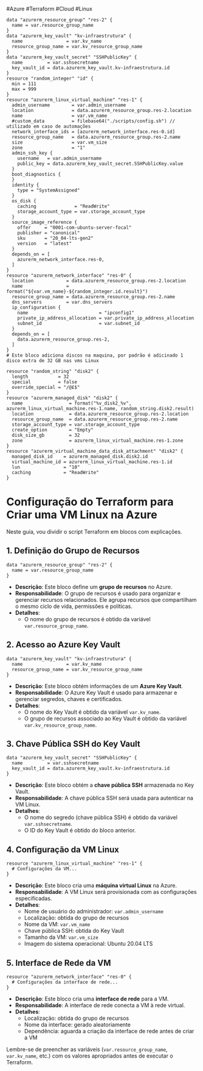 #Azure #Terraform #Cloud #Linux 

```hcl
data "azurerm_resource_group" "res-2" {
  name = var.resource_group_name
}
data "azurerm_key_vault" "kv-infraestrutura" {
  name                = var.kv_name
  resource_group_name = var.kv_resource_group_name
}
data "azurerm_key_vault_secret" "SSHPublicKey" {
  name         = var.sshsecretname
  key_vault_id = data.azurerm_key_vault.kv-infraestrutura.id
}
resource "random_integer" "id" {
  min = 111
  max = 999
}
resource "azurerm_linux_virtual_machine" "res-1" {
  admin_username        = var.admin_username
  location              = data.azurerm_resource_group.res-2.location
  name                  = var.vm_name
  #custom_data          = filebase64("./scripts/config.sh") // utilizado em caso de automações
  network_interface_ids = [azurerm_network_interface.res-0.id]
  resource_group_name   = data.azurerm_resource_group.res-2.name
  size                  = var.vm_size
  zone                  = "1"
  admin_ssh_key {
    username   = var.admin_username
    public_key = data.azurerm_key_vault_secret.SSHPublicKey.value
  }
  boot_diagnostics {
  }
  identity {
    type = "SystemAssigned"
  }
  os_disk {
    caching              = "ReadWrite"
    storage_account_type = var.storage_account_type
  }
  source_image_reference {
    offer     = "0001-com-ubuntu-server-focal"
    publisher = "canonical"
    sku       = "20_04-lts-gen2"
    version   = "latest"
  }
  depends_on = [
    azurerm_network_interface.res-0,
  ]
}
resource "azurerm_network_interface" "res-0" {
  location            = data.azurerm_resource_group.res-2.location
  name                = format("${var.vm_name}-${random_integer.id.result}")
  resource_group_name = data.azurerm_resource_group.res-2.name
  dns_servers         = var.dns_servers
  ip_configuration {
    name                          = "ipconfig1"
    private_ip_address_allocation = var.private_ip_address_allocation
    subnet_id                     = var.subnet_id
  }
  depends_on = [
    data.azurerm_resource_group.res-2,
  ]
}
# Este bloco adiciona discos na maquina, por padrão é adicinado 1 disco extra de 32 GB nas vms Linux

resource "random_string" "disk2" {
  length           = 32
  special          = false
  override_special = "/@£$"
}
resource "azurerm_managed_disk" "disk2" {
  name                 = format("%v_disk2_%v", azurerm_linux_virtual_machine.res-1.name, random_string.disk2.result)
  location             = data.azurerm_resource_group.res-2.location
  resource_group_name  = data.azurerm_resource_group.res-2.name
  storage_account_type = var.storage_account_type
  create_option        = "Empty"
  disk_size_gb         = 32
  zone                 = azurerm_linux_virtual_machine.res-1.zone
}
resource "azurerm_virtual_machine_data_disk_attachment" "disk2" {
  managed_disk_id    = azurerm_managed_disk.disk2.id
  virtual_machine_id = azurerm_linux_virtual_machine.res-1.id
  lun                = "10"
  caching            = "ReadWrite"
}
```

# Configuração do Terraform para Criar uma VM Linux na Azure

Neste guia, vou dividir o script Terraform em blocos com explicações.

## 1. **Definição do Grupo de Recursos**

```hcl
data "azurerm_resource_group" "res-2" {
  name = var.resource_group_name
}
```

- **Descrição**: Este bloco define um **grupo de recursos** no Azure.
- **Responsabilidade**: O grupo de recursos é usado para organizar e gerenciar recursos relacionados. Ele agrupa recursos que compartilham o mesmo ciclo de vida, permissões e políticas.
- **Detalhes**:
    - O nome do grupo de recursos é obtido da variável `var.resource_group_name`.

## 2. **Acesso ao Azure Key Vault**

```hcl
data "azurerm_key_vault" "kv-infraestrutura" {
  name                = var.kv_name
  resource_group_name = var.kv_resource_group_name
}
```

- **Descrição**: Este bloco obtém informações de um **Azure Key Vault**.
- **Responsabilidade**: O Azure Key Vault é usado para armazenar e gerenciar segredos, chaves e certificados.
- **Detalhes**:
    - O nome do Key Vault é obtido da variável `var.kv_name`.
    - O grupo de recursos associado ao Key Vault é obtido da variável `var.kv_resource_group_name`.

## 3. **Chave Pública SSH do Key Vault**

```hcl
data "azurerm_key_vault_secret" "SSHPublicKey" {
  name         = var.sshsecretname
  key_vault_id = data.azurerm_key_vault.kv-infraestrutura.id
}
```

- **Descrição**: Este bloco obtém a **chave pública SSH** armazenada no Key Vault.
- **Responsabilidade**: A chave pública SSH será usada para autenticar na VM Linux.
- **Detalhes**:
    - O nome do segredo (chave pública SSH) é obtido da variável `var.sshsecretname`.
    - O ID do Key Vault é obtido do bloco anterior.

## 4. **Configuração da VM Linux**

```hcl
resource "azurerm_linux_virtual_machine" "res-1" {
  # Configurações da VM...
}
```

- **Descrição**: Este bloco cria uma **máquina virtual Linux** na Azure.
- **Responsabilidade**: A VM Linux será provisionada com as configurações especificadas.
- **Detalhes**:
    - Nome de usuário do administrador: `var.admin_username`
    - Localização: obtida do grupo de recursos
    - Nome da VM: `var.vm_name`
    - Chave pública SSH: obtida do Key Vault
    - Tamanho da VM: `var.vm_size`
    - Imagem do sistema operacional: Ubuntu 20.04 LTS

## 5. **Interface de Rede da VM**

```hcl
resource "azurerm_network_interface" "res-0" {
  # Configurações da interface de rede...
}
```

- **Descrição**: Este bloco cria uma **interface de rede** para a VM.
- **Responsabilidade**: A interface de rede conecta a VM à rede virtual.
- **Detalhes**:
    - Localização: obtida do grupo de recursos
    - Nome da interface: gerado aleatoriamente
    - Dependência: aguarda a criação da interface de rede antes de criar a VM

Lembre-se de preencher as variáveis (`var.resource_group_name`, `var.kv_name`, etc.) com os valores apropriados antes de executar o Terraform.